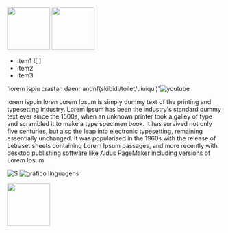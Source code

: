 
  <img src="https://github.com/shiro171/shiro171/assets/105444486/dcc76e03-5124-456a-8795-02be6a5367a1" width="100">

  <img src="https://github.com/shiro171/shiro171/assets/105444486/dcc76e03-5124-456a-8795-02be6a5367a1" width="100">

  * item1 ![      ]
  * item2
  * item3
 




  'lorem ispiu crastan daenr andnf(skibidi/toilet/uiuiqui)'![youtube](https://github.com/shiro171/shiro171/assets/105444486/ff6752e9-a59c-4c19-a236-82bd956497c7)


  lorem ispuin loren Lorem Ipsum is simply dummy text of the printing and typesetting industry. Lorem Ipsum has been the industry's standard dummy text ever since the 1500s, when an unknown printer took a galley of type and scrambled it to make a type specimen book.   It has survived not only five centuries, but also the leap into electronic typesetting, remaining essentially unchanged. It was popularised in the 1960s with the release of Letraset sheets containing Lorem Ipsum passages, and more recently with desktop publishing    software like Aldus PageMaker including versions of Lorem Ipsum
  
  ![S](https://github-readme-stats.vercel.app/api?username=shiro171)
  ![gráfico linguagens ](https://github-readme-stats.vercel.app/api/top-langs/?username=shiro171&layout=donut-vertical)    

 


  <img src="https://github.com/shiro171/shiro171/assets/105444486/dcc76e03-5124-456a-8795-02be6a5367a1" width="100">
